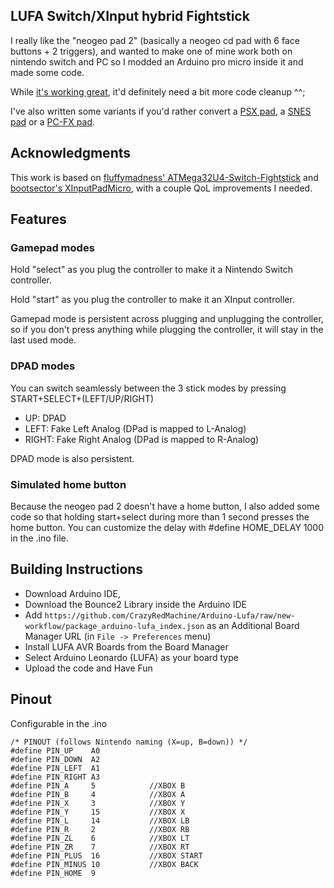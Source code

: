## LUFA Switch/XInput hybrid Fightstick

I really like the "neogeo pad 2" (basically a neogeo cd pad with 6 face buttons + 2 triggers), and wanted to make one of mine work both on nintendo switch and PC so I modded an Arduino pro micro inside it and made some code.

While [it's working great](https://www.instagram.com/p/B56IP1AIHOc/), it'd definitely need a bit more code cleanup ^^;

I've also written some variants if you'd rather convert a [PSX pad](https://github.com/CrazyRedMachine/LUFAHybridFightstick/tree/PSX), a [SNES pad](https://github.com/CrazyRedMachine/LUFAHybridFightstick/tree/SNES) or a [PC-FX pad](https://github.com/CrazyRedMachine/LUFAHybridFightstick/tree/PCFX).

## Acknowledgments

This work is based on [fluffymadness' ATMega32U4-Switch-Fightstick](https://github.com/fluffymadness/ATMega32U4-Switch-Fightstick)
 and [bootsector's XInputPadMicro](https://github.com/bootsector/XInputPadMicro), with a couple QoL improvements I needed.
 
## Features

### Gamepad modes

Hold "select" as you plug the controller to make it a Nintendo Switch controller.

Hold "start" as you plug the controller to make it an XInput controller.

Gamepad mode is persistent across plugging and unplugging the controller, so if you don't press anything while plugging the controller, it will stay in the last used mode. 

### DPAD modes

You can switch seamlessly between the 3 stick modes by pressing START+SELECT+(LEFT/UP/RIGHT)

- UP: DPAD 
- LEFT: Fake Left Analog (DPad is mapped to L-Analog)
- RIGHT: Fake Right Analog (DPad is mapped to R-Analog)

DPAD mode is also persistent.

### Simulated home button

Because the neogeo pad 2 doesn't have a home button, I also added some code so that holding start+select during more than 1 second presses the home button. You can customize the delay with #define HOME_DELAY 1000 in the .ino file.

## Building Instructions

- Download Arduino IDE, 
- Download the Bounce2 Library inside the Arduino IDE
- Add `https://github.com/CrazyRedMachine/Arduino-Lufa/raw/new-workflow/package_arduino-lufa_index.json` as an Additional Board Manager URL (in `File -> Preferences` menu)
- Install LUFA AVR Boards from the Board Manager
- Select Arduino Leonardo (LUFA) as your board type
- Upload the code and Have Fun

## Pinout

Configurable in the .ino

```
/* PINOUT (follows Nintendo naming (X=up, B=down)) */
#define PIN_UP    A0
#define PIN_DOWN  A2
#define PIN_LEFT  A1
#define PIN_RIGHT A3
#define PIN_A     5            //XBOX B
#define PIN_B     4            //XBOX A
#define PIN_X     3            //XBOX Y
#define PIN_Y     15           //XBOX X
#define PIN_L     14           //XBOX LB
#define PIN_R     2            //XBOX RB
#define PIN_ZL    6            //XBOX LT
#define PIN_ZR    7            //XBOX RT
#define PIN_PLUS  16           //XBOX START
#define PIN_MINUS 10           //XBOX BACK
#define PIN_HOME  9
```
